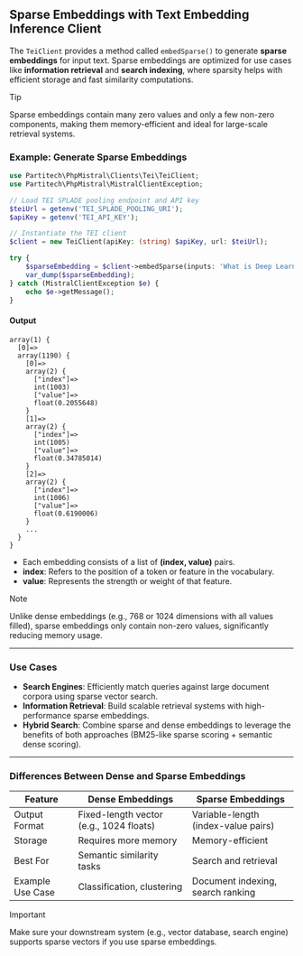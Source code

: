 ## Sparse Embeddings with Text Embedding Inference Client

The `TeiClient` provides a method called `embedSparse()` to generate **sparse embeddings** for input text. Sparse embeddings are optimized for use cases like **information retrieval** and **search indexing**, where sparsity helps with efficient storage and fast similarity computations.

> [!TIP]
> Sparse embeddings contain many zero values and only a few non-zero components, making them memory-efficient and ideal for large-scale retrieval systems.

### Example: Generate Sparse Embeddings

```php
use Partitech\PhpMistral\Clients\Tei\TeiClient;
use Partitech\PhpMistral\MistralClientException;

// Load TEI SPLADE pooling endpoint and API key
$teiUrl = getenv('TEI_SPLADE_POOLING_URI');
$apiKey = getenv('TEI_API_KEY');

// Instantiate the TEI client
$client = new TeiClient(apiKey: (string) $apiKey, url: $teiUrl);

try {
    $sparseEmbedding = $client->embedSparse(inputs: 'What is Deep Learning?');
    var_dump($sparseEmbedding);
} catch (MistralClientException $e) {
    echo $e->getMessage();
}
```

#### Output

```text
array(1) {
  [0]=>
  array(1190) {
    [0]=>
    array(2) {
      ["index"]=>
      int(1003)
      ["value"]=>
      float(0.2055648)
    }
    [1]=>
    array(2) {
      ["index"]=>
      int(1005)
      ["value"]=>
      float(0.34785014)
    }
    [2]=>
    array(2) {
      ["index"]=>
      int(1006)
      ["value"]=>
      float(0.6190006)
    }
    ...
  }
}
```

- Each embedding consists of a list of **(index, value)** pairs.
- **index**: Refers to the position of a token or feature in the vocabulary.
- **value**: Represents the strength or weight of that feature.

> [!NOTE]
> Unlike dense embeddings (e.g., 768 or 1024 dimensions with all values filled), sparse embeddings only contain non-zero values, significantly reducing memory usage.

---

### Use Cases

- **Search Engines**: Efficiently match queries against large document corpora using sparse vector search.
- **Information Retrieval**: Build scalable retrieval systems with high-performance sparse embeddings.
- **Hybrid Search**: Combine sparse and dense embeddings to leverage the benefits of both approaches (BM25-like sparse scoring + semantic dense scoring).

---

### Differences Between Dense and Sparse Embeddings

| Feature           | Dense Embeddings                       | Sparse Embeddings                   |
|-------------------|-----------------------------------------|-------------------------------------|
| Output Format     | Fixed-length vector (e.g., 1024 floats) | Variable-length (index-value pairs) |
| Storage           | Requires more memory                    | Memory-efficient                    |
| Best For          | Semantic similarity tasks               | Search and retrieval                |
| Example Use Case  | Classification, clustering              | Document indexing, search ranking   |

> [!IMPORTANT]
> Make sure your downstream system (e.g., vector database, search engine) supports sparse vectors if you use sparse embeddings.
